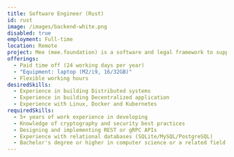 ```yaml
---
title: Software Engineer (Rust)
id: rust
image: /images/backend-white.png
disabled: true
employment: Full-time
location: Remote
project: Mee (mee.foundation) is a software and legal framework to support human-centered apps that improve the quality of online life by giving people more control over their personal data.
offerings:
  - Paid time off (24 working days per year)
  - "Equipment: laptop (M2/i9, 16/32GB)"
  - Flexible working hours
desiredSkills:
  - Experience in building Distributed systems
  - Experience in building Decentralized application
  - Experience with Linux, Docker and Kubernetes
requiredSkills:
  - 5+ years of work experience in developing
  - Knowledge of cryptography and security best practices
  - Designing and implementing REST or gRPC APIs
  - Experience with relational databases (SQLite/MySQL/PostgreSQL)
  - Bachelor's degree or higher in computer science or a related field
---
```

